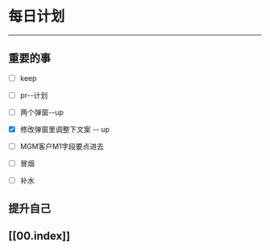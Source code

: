 
# 每日计划
---
## 重要的事

- [ ]    keep
- [ ]   pr--计划
- [ ]  两个弹窗--up
- [x] 修改弹窗里调整下文案 -- up
- [ ] MGM客户M1字段要点进去
- [ ] 冒烟
- [ ] 补水



## 提升自己

  



## [[00.index]]










